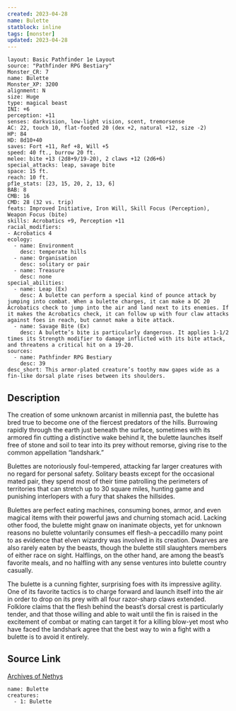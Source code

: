 ```yaml
---
created: 2023-04-28
name: Bulette
statblock: inline
tags: [monster]
updated: 2023-04-28
---
```

```statblock
layout: Basic Pathfinder 1e Layout
source: "Pathfinder RPG Bestiary"
Monster_CR: 7
name: Bulette
Monster_XP: 3200
alignment: N
size: Huge
type: magical beast
INI: +6
perception: +11
senses: darkvision, low-light vision, scent, tremorsense
AC: 22, touch 10, flat-footed 20 (dex +2, natural +12, size -2)
HP: 84
HD: 8d10+40
saves: Fort +11, Ref +8, Will +5
speed: 40 ft., burrow 20 ft.
melee: bite +13 (2d8+9/19-20), 2 claws +12 (2d6+6)
special_attacks: leap, savage bite
space: 15 ft.
reach: 10 ft.
pf1e_stats: [23, 15, 20, 2, 13, 6]
BAB: 8
CMB: 16
CMD: 28 (32 vs. trip)
feats: Improved Initiative, Iron Will, Skill Focus (Perception), Weapon Focus (bite)
skills: Acrobatics +9, Perception +11
racial_modifiers:
- Acrobatics 4
ecology:
  - name: Environment
    desc: temperate hills
  - name: Organisation
    desc: solitary or pair
  - name: Treasure
    desc: none
special_abilities:
  - name: Leap (Ex)
    desc: A bulette can perform a special kind of pounce attack by jumping into combat. When a bulette charges, it can make a DC 20 Acrobatics check to jump into the air and land next to its enemies. If it makes the Acrobatics check, it can follow up with four claw attacks against foes in reach, but cannot make a bite attack.
  - name: Savage Bite (Ex)
    desc: A bulette’s bite is particularly dangerous. It applies 1-1/2 times its Strength modifier to damage inflicted with its bite attack, and threatens a critical hit on a 19-20.
sources:
  - name: Pathfinder RPG Bestiary
    desc: 39
desc_short: This armor-plated creature’s toothy maw gapes wide as a fin-like dorsal plate rises between its shoulders.
```
## Description
The creation of some unknown arcanist in millennia past, the bulette has bred true to become one of the fiercest predators of the hills. Burrowing rapidly through the earth just beneath the surface, sometimes with its armored fin cutting a distinctive wake behind it, the bulette launches itself free of stone and soil to tear into its prey without remorse, giving rise to the common appellation “landshark.”

Bulettes are notoriously foul-tempered, attacking far larger creatures with no regard for personal safety. Solitary beasts except for the occasional mated pair, they spend most of their time patrolling the perimeters of territories that can stretch up to 30 square miles, hunting game and punishing interlopers with a fury that shakes the hillsides.

Bulettes are perfect eating machines, consuming bones, armor, and even magical items with their powerful jaws and churning stomach acid. Lacking other food, the bulette might gnaw on inanimate objects, yet for unknown reasons no bulette voluntarily consumes elf flesh-a peccadillo many point to as evidence that elven wizardry was involved in its creation. Dwarves are also rarely eaten by the beasts, though the bulette still slaughters members of either race on sight. Halflings, on the other hand, are among the beast’s favorite meals, and no halfling with any sense ventures into bulette country casually.

The bulette is a cunning fighter, surprising foes with its impressive agility. One of its favorite tactics is to charge forward and launch itself into the air in order to drop on its prey with all four razor-sharp claws extended. Folklore claims that the flesh behind the beast’s dorsal crest is particularly tender, and that those willing and able to wait until the fin is raised in the excitement of combat or mating can target it for a killing blow-yet most who have faced the landshark agree that the best way to win a fight with a bulette is to avoid it entirely.
## Source Link
[Archives of Nethys](https://aonprd.com/MonsterDisplay.aspx?ItemName=Bulette)
```encounter-table
name: Bulette
creatures:
  - 1: Bulette
```
